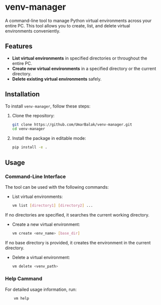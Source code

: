 # venv-manager

A command-line tool to manage Python virtual environments across your entire PC. This tool allows you to create, list, and delete virtual environments conveniently.

## Features

- **List virtual environments** in specified directories or throughout the entire PC.
- **Create new virtual environments** in a specified directory or the current directory.
- **Delete existing virtual environments** safely.

## Installation

To install `venv-manager`, follow these steps:

1. Clone the repository:
   ```bash
   git clone https://github.com/UmarBalak/venv-manager.git
   cd venv-manager

2. Install the package in editable mode:
    ```bash
    pip install -e .

## Usage
### Command-Line Interface
The tool can be used with the following commands:

* List virtual environments:
    ```bash
    vm list [directory1] [directory2] ...
If no directories are specified, it searches the current working directory.

* Create a new virtual environment:
    ```bash
    vm create <env_name> [base_dir]
If no base directory is provided, it creates the environment in the current directory.

* Delete a virtual environment:
    ```bash
    vm delete <venv_path>

### Help Cammand
For detailed usage information, run:
```bash
    vm help

